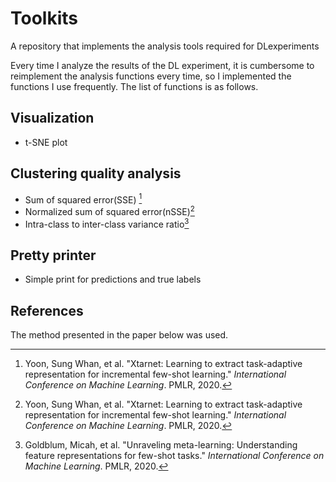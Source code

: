 # Toolkits
A repository that implements the analysis tools required for DL ​​experiments

Every time I analyze the results of the DL experiment, it is cumbersome to reimplement the analysis functions every time, so I implemented the functions I use frequently. The list of functions is as follows.

## Visualization

- t-SNE plot

## Clustering quality analysis

- Sum of squared error(SSE) [^1]
- Normalized sum of squared error(nSSE)[^1]
- Intra-class to inter-class variance ratio[^2]

## Pretty printer

- Simple print for predictions and true labels

## References

The method presented in the paper below was used.

[^1]: Yoon, Sung Whan, et al. "Xtarnet: Learning to extract task-adaptive representation for incremental few-shot learning." *International Conference on Machine Learning*. PMLR, 2020.
[^2]: Goldblum, Micah, et al. "Unraveling meta-learning: Understanding feature representations for few-shot tasks." *International Conference on Machine Learning*. PMLR, 2020.
